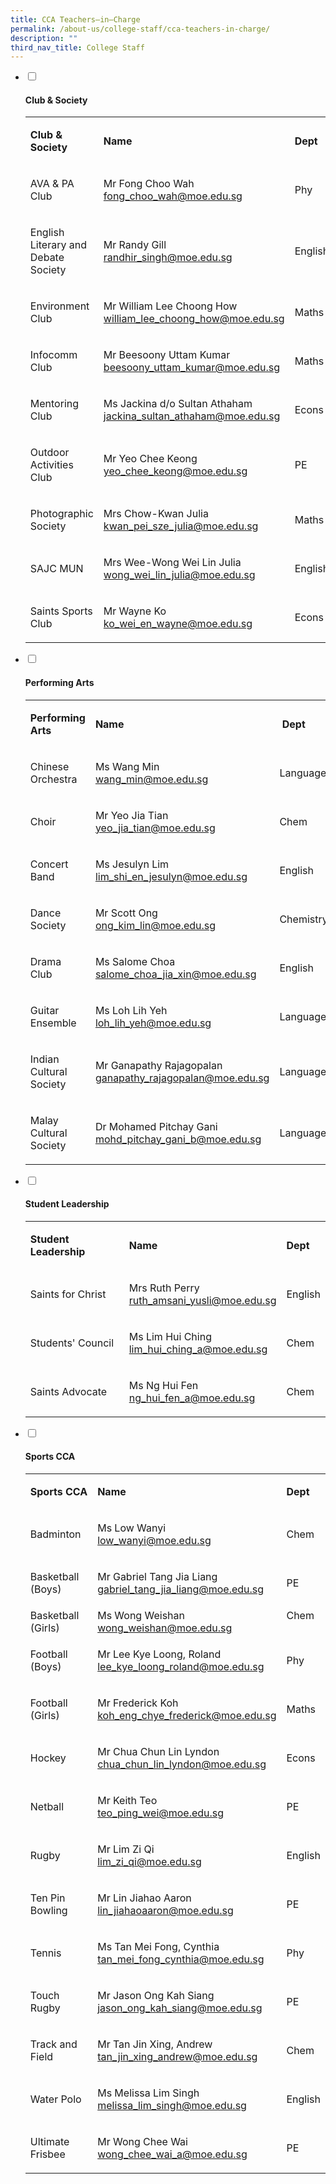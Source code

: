 ```yaml
---
title: CCA Teachers–in–Charge
permalink: /about-us/college-staff/cca-teachers-in-charge/
description: ""
third_nav_title: College Staff
---
```

<ul class="jekyllcodex_accordion">
	<li><input id="accordion1" type="checkbox"> <label for="accordion1"><h4>Club &amp; Society</h4></label>
<div>
<table>
<tbody>
<tr>
<td>
<p><strong>Club &amp; Society</strong></p>
</td>
<td>
<p><strong>Name</strong></p>
</td>
<td>
<p><strong>Dept</strong></p>
</td>
</tr>
<tr>
<td>
<p>AVA &amp; PA Club</p>
</td>
<td>
<p>Mr Fong Choo Wah<br><a href="mailto:fong_choo_wah@moe.edu.sg">fong_choo_wah@moe.edu.sg</a></p>
</td>
<td>
<p>Phy</p>
</td>
</tr>
<tr>
<td>
<p>English Literary and Debate Society</p>
</td>
<td>
<p>Mr Randy Gill<br><a href="mailto:randhir_singh@moe.edu.sg">randhir_singh@moe.edu.sg</a></p>
</td>
<td>
<p>English</p>
</td>
</tr>
<tr>
<td>
<p>Environment Club</p>
</td>
<td>
<p>Mr William Lee Choong How<br><a href="mailto:william_lee_choong_how@moe.edu.sg">william_lee_choong_how@moe.edu.sg</a></p>
</td>
<td>
<p>Maths</p>
</td>
</tr>

<tr>
<td>
<p>Infocomm Club</p>
</td>
<td>
<p>Mr Beesoony Uttam Kumar<br><a href="mailto:beesoony_uttam_kumar@moe.edu.sg">beesoony_uttam_kumar@moe.edu.sg</a></p>
</td>
<td>
<p>Maths</p>
</td>
</tr>
<tr>
<td>
<p>Mentoring Club</p>
</td>
<td>
<p>Ms Jackina d/o Sultan Athaham<br><a href="mailto:jackina_sultan_athaham@moe.edu.sg" target="">jackina_sultan_athaham@moe.edu.sg</a></p>
</td>
<td>
<p>Econs</p>
</td>
</tr>
<tr>
<td>
<p>Outdoor Activities Club</p>
</td>
<td>
<p>Mr Yeo Chee Keong<br><a href="mailto:yeo_chee_keong@moe.edu.sg">yeo_chee_keong@moe.edu.sg</a></p>
</td>
<td>
<p>PE</p>
</td>
</tr>
<tr>
<td>
<p>Photographic Society</p>
</td>
<td>
<p>Mrs Chow-Kwan Julia<br><a href="mailto:kwan_pei_sze_julia@moe.edu.sg">kwan_pei_sze_julia@moe.edu.sg</a></p>
</td>
<td>
<p>Maths</p>
</td>
</tr>
<tr>
<td>
<p>SAJC MUN</p>
</td>
<td>
<p>	
Mrs Wee-Wong Wei Lin Julia<br><a href="mailto:wong_wei_lin_julia@moe.edu.sg">wong_wei_lin_julia@moe.edu.sg</a></p>
</td>
<td>
<p>English</p>
</td>
</tr>
<tr>
<td>
<p>Saints Sports Club</p>
</td>
<td>
<p>Mr Wayne Ko<br><a href="mailto:ko_wei_en_wayne@moe.edu.sg">ko_wei_en_wayne@moe.edu.sg</a></p>
</td>
<td>
<p>Econs</p>
</td>
</tr>
</tbody>
</table>
</div>
</li>
	<li><input id="accordion2" type="checkbox"> <label for="accordion2"><h4>Performing Arts</h4></label>
<div>
<table>
<tbody>
<tr>
<td>
<p><strong>Performing Arts</strong></p>
</td>
<td>
<p><strong>Name</strong></p>
</td>
<td>
<p><strong>&nbsp;Dept</strong></p>
</td>
</tr>
<tr>
<td>
<p>Chinese Orchestra</p>
</td>
<td>
<p>Ms Wang Min<br><a href="mailto:wang_min@moe.edu.sg" target="">wang_min@moe.edu.sg</a></p>
</td>
<td>
<p>Language</p>
</td>
</tr>
<tr>
<td>
<p>Choir</p>
</td>
<td>
<p>Mr Yeo Jia Tian<br><a href="mailto:yeo_jia_tian@moe.edu.sg">yeo_jia_tian@moe.edu.sg</a></p>
</td>
<td>
<p>Chem</p>
</td>
</tr>
<tr>
<td>
<p>Concert Band</p>
</td>
<td>
<p>Ms Jesulyn Lim<br><a href="mailto:lim_shi_en_jesulyn@moe.edu.sg">lim_shi_en_jesulyn@moe.edu.sg</a></p>
</td>
<td>
<p>English</p>
</td>
</tr>
<tr>
<td>
<p>Dance Society</p>
</td>
<td>
<p>	
Mr Scott Ong<br><a href="mailto:ong_kim_lin@moe.edu.sg">ong_kim_lin@moe.edu.sg</a></p>
</td>
<td>
<p>Chemistry</p>
</td>
</tr>
<tr>
<td>
<p>Drama Club</p>
</td>
<td>
<p>Ms Salome Choa<br><a href="mailto:salome_choa_jia_xin@moe.edu.sg">salome_choa_jia_xin@moe.edu.sg</a></p>
</td>
<td>
<p>English</p>
</td>
</tr>
<tr>
<td>
<p>Guitar Ensemble</p>
</td>
<td>
<p>Ms Loh Lih Yeh<br><a href="mailto:loh_lih_yeh@moe.edu.sg">loh_lih_yeh@moe.edu.sg</a></p>
</td>
<td>
<p>Language</p>
</td>
</tr>
<tr>
<td>
<p>Indian Cultural Society</p>
</td>
<td>
<p>Mr Ganapathy Rajagopalan<br><a href="mailto:ganapathy_rajagopalan@moe.edu.sg">ganapathy_rajagopalan@moe.edu.sg</a></p>
</td>
<td>
<p>Language</p>
</td>
</tr>
<tr>
<td>
<p>Malay Cultural Society</p>
</td>
<td>
<p>	
Dr Mohamed Pitchay Gani<br><a href="mailto:mohd_pitchay_gani_b@moe.edu.sg">mohd_pitchay_gani_b@moe.edu.sg</a></p>
</td>
<td>
<p>Language</p>
</td>
</tr>
</tbody>
</table>
</div>
</li>
	<li><input id="accordion3" type="checkbox"> <label for="accordion3"><h4>Student Leadership</h4></label>
<div>
<table>
<tbody>
<tr>
<td>
	<p><strong>Student Leadership</strong></p>
</td>
<td>
<p><strong>Name</strong></p>
</td>
<td>
<p><strong>Dept</strong></p>
</td>
</tr>
<tr>
<td>
<p>Saints for Christ</p>
</td>
<td>
<p>Mrs Ruth Perry<br><a href="mailto:ruth_amsani_yusli@moe.edu.sg">ruth_amsani_yusli@moe.edu.sg</a></p>
</td>
<td>
<p>English</p>
</td>
</tr>
<tr>
<td>
<p>Students' Council</p>
</td>
<td>
<p>Ms Lim Hui Ching<br><a href="mailto:lim_hui_ching_a@moe.edu.sg">lim_hui_ching_a@moe.edu.sg</a></p>
</td>
<td>
<p>Chem</p>
</td>
</tr>
<tr>
<td>
<p>Saints Advocate</p>
</td>
<td>
<p>Ms Ng Hui Fen<br><a href="mailto:ng_hui_fen_a@moe.edu.sg">ng_hui_fen_a@moe.edu.sg</a></p>
</td>
<td>
<p>Chem</p>
</td>
</tr>
</tbody>
</table>
</div>
</li>
	<li><input id="accordion4" type="checkbox"> <label for="accordion4"><h4>Sports CCA</h4></label>
<div>
<table>
<tbody>
<tr>
<td>
<p><strong>Sports CCA</strong></p>
</td>
<td>
<p><strong>Name</strong></p>
</td>
<td>
<p><strong>Dept</strong></p>
</td>
</tr>
<tr>
<td>
<p>Badminton</p>
</td>
<td>
<p>Ms Low Wanyi<br><a href="mailto:low_wanyi@moe.edu.sg" target="">low_wanyi@moe.edu.sg</a></p>
</td>
<td>
<p>Chem</p>
</td>
</tr>
<tr>
<td>
<p>Basketball (Boys)</p>
</td>
<td>
<p>Mr Gabriel Tang Jia Liang<br><a href="mailto:gabriel_tang_jia_liang@moe.edu.sg" target="">gabriel_tang_jia_liang@moe.edu.sg</a></p>
</td>
<td>
<p>PE</p>
</td>
</tr>
<tr>
<td>Basketball (Girls)</td>
<td>Ms Wong Weishan<br><a href="mailto:wong_weishan@moe.edu.sg">wong_weishan@moe.edu.sg</a></td>
<td>Chem<br><br></td>
</tr>

<tr>
<td>
<p>Football (Boys)</p>
</td>
<td>
<p>Mr Lee Kye Loong, Roland<br><a href="mailto:lee_kye_loong_roland@moe.edu.sg">lee_kye_loong_roland@moe.edu.sg</a></p>
</td>
<td>
<p>Phy</p>
</td>
</tr>
<tr>
<td>
<p>Football (Girls)</p>
</td>
<td>
<p>Mr Frederick Koh<br><a href="mailto:koh_eng_chye_frederick@moe.edu.sg">koh_eng_chye_frederick@moe.edu.sg</a></p>
</td>
<td>
<p>Maths</p>
</td>
</tr>
<tr>
<td>
<p>Hockey</p>
</td>
<td>
<p>Mr Chua Chun Lin Lyndon<br><a href="mailto:chua_chun_lin_lyndon@moe.edu.sg">chua_chun_lin_lyndon@moe.edu.sg</a></p>
</td>
<td>
<p>Econs</p>
</td>
</tr>
<tr>
<td>
<p>Netball</p>
</td>
<td>
<p>Mr Keith Teo<br><a href="mailto:teo_ping_wei@moe.edu.sg">teo_ping_wei@moe.edu.sg</a></p>
</td>
<td>
<p>PE</p>
</td>
</tr>
<tr>
<td>
<p>Rugby</p>
</td>
<td>
<p>Mr Lim Zi Qi<br><a href="mailto:lim_zi_qi@moe.edu.sg">lim_zi_qi@moe.edu.sg</a></p>
</td>
<td>
<p>English</p>
</td>
</tr>
<tr>
<td>
<p>Ten Pin Bowling</p>
</td>
<td>
<p>Mr Lin Jiahao Aaron<br><a href="mailto:lin_jiahaoaaron@moe.edu.sg">lin_jiahaoaaron@moe.edu.sg</a></p>
</td>
<td>
<p>PE</p>
</td>
</tr>
<tr>
<td>
<p>Tennis</p>
</td>
<td>
<p>Ms Tan Mei Fong, Cynthia<br><a href="mailto:tan_mei_fong_cynthia@moe.edu.sg">tan_mei_fong_cynthia@moe.edu.sg</a></p>
</td>
<td>
<p>Phy</p>
</td>
</tr>
<tr>
<td>
<p>Touch Rugby</p>
</td>
<td>
<p>Mr Jason Ong Kah Siang<br><a href="mailto:jason_ong_kah_siang@moe.edu.sg">jason_ong_kah_siang@moe.edu.sg</a></p>
</td>
<td>
<p>PE</p>
</td>
</tr>
<tr>
<td>
<p>Track and Field</p>
</td>
<td>
<p>Mr Tan Jin Xing, Andrew<br><a href="mailto:tan_jin_xing_andrew@moe.edu.sg">tan_jin_xing_andrew@moe.edu.sg</a></p>
</td>
<td>
<p>Chem</p>
</td>
</tr>
<tr>
<td>
<p>Water Polo</p>
</td>
<td>
<p>Ms Melissa Lim Singh<br><a href="mailto:melissa_lim_singh@moe.edu.sg" target="">melissa_lim_singh@moe.edu.sg</a></p>
</td>
<td>
<p>English</p>
</td>
</tr>
<tr>
<td>
<p>Ultimate Frisbee</p>
</td>
<td>
<p>Mr Wong Chee Wai<br><a href="mailto:wong_chee_wai_a@moe.edu.sg">wong_chee_wai_a@moe.edu.sg</a></p>
</td>
<td>
<p>PE</p>
</td>
</tr>
</tbody>
</table>
</div>
</li>
</ul>
